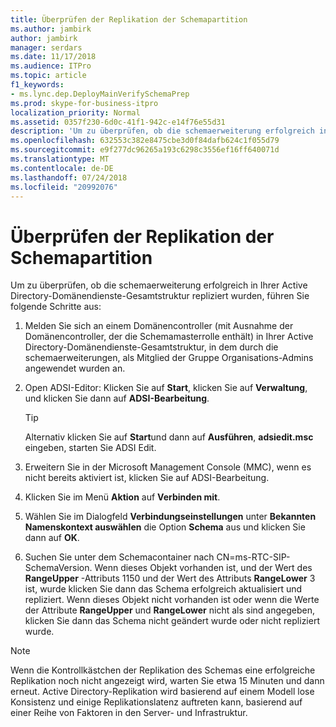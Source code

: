 ```yaml
---
title: Überprüfen der Replikation der Schemapartition
ms.author: jambirk
author: jambirk
manager: serdars
ms.date: 11/17/2018
ms.audience: ITPro
ms.topic: article
f1_keywords:
- ms.lync.dep.DeployMainVerifySchemaPrep
ms.prod: skype-for-business-itpro
localization_priority: Normal
ms.assetid: 0357f230-6d0c-41f1-942c-e14f76e55d31
description: 'Um zu überprüfen, ob die schemaerweiterung erfolgreich in Ihrer Active Directory-Domänendienste-Gesamtstruktur repliziert wurden, führen Sie folgende Schritte aus:'
ms.openlocfilehash: 632553c382e8475cbe3d0f84dafb624c1f055d79
ms.sourcegitcommit: e9f277dc96265a193c6298c3556ef16ff640071d
ms.translationtype: MT
ms.contentlocale: de-DE
ms.lasthandoff: 07/24/2018
ms.locfileid: "20992076"
---
```

# <a name="verify-replication-of-schema-partition"></a>Überprüfen der Replikation der Schemapartition
 
Um zu überprüfen, ob die schemaerweiterung erfolgreich in Ihrer Active Directory-Domänendienste-Gesamtstruktur repliziert wurden, führen Sie folgende Schritte aus:
  
1. Melden Sie sich an einem Domänencontroller (mit Ausnahme der Domänencontroller, der die Schemamasterrolle enthält) in Ihrer Active Directory-Domänendienste-Gesamtstruktur, in dem durch die schemaerweiterungen, als Mitglied der Gruppe Organisations-Admins angewendet wurden an.
    
2. Open ADSI-Editor: Klicken Sie auf **Start**, klicken Sie auf **Verwaltung**, und klicken Sie dann auf **ADSI-Bearbeitung**.
    
    > [!TIP]
    > Alternativ klicken Sie auf **Start**und dann auf **Ausführen**, **adsiedit.msc** eingeben, starten Sie ADSI Edit.
  
3. Erweitern Sie in der Microsoft Management Console (MMC), wenn es nicht bereits aktiviert ist, klicken Sie auf ADSI-Bearbeitung.
    
4. Klicken Sie im Menü **Aktion** auf **Verbinden mit**.
    
5. Wählen Sie im Dialogfeld **Verbindungseinstellungen** unter **Bekannten Namenskontext auswählen** die Option **Schema** aus und klicken Sie dann auf **OK**.
    
6. Suchen Sie unter dem Schemacontainer nach CN=ms-RTC-SIP-SchemaVersion. Wenn dieses Objekt vorhanden ist, und der Wert des **RangeUpper** -Attributs 1150 und der Wert des Attributs **RangeLower** 3 ist, wurde klicken Sie dann das Schema erfolgreich aktualisiert und repliziert. Wenn dieses Objekt nicht vorhanden ist oder wenn die Werte der Attribute **RangeUpper** und **RangeLower** nicht als sind angegeben, klicken Sie dann das Schema nicht geändert wurde oder nicht repliziert wurde.
    
> [!NOTE]
> Wenn die Kontrollkästchen der Replikation des Schemas eine erfolgreiche Replikation noch nicht angezeigt wird, warten Sie etwa 15 Minuten und dann erneut. Active Directory-Replikation wird basierend auf einem Modell lose Konsistenz und einige Replikationslatenz auftreten kann, basierend auf einer Reihe von Faktoren in den Server- und Infrastruktur. 
  

